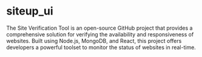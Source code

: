 # siteup_ui
The Site Verification Tool is an open-source GitHub project that provides a comprehensive solution for verifying the availability and responsiveness of websites. Built using Node.js, MongoDB, and React, this project offers developers a powerful toolset to monitor the status of websites in real-time.
